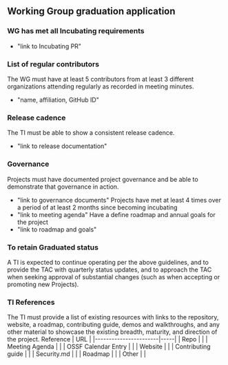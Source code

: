 ## Working Group graduation application

### WG has met all Incubating requirements
  * "link to Incubating PR"

### List of regular contributors
The WG must have at least 5 contributors from at least 3 different organizations attending regularly as recorded in meeting minutes.
  * "name, affiliation, GitHub ID"

### Release cadence
The TI must be able to show a consistent release cadence.
  * "link to release documentation"

### Governance
Projects must have documented project governance and be able to demonstrate that governance in action.
  * "link to governance documents"
Projects have met at least 4 times over a period of at least 2 months since becoming incubating
  * "link to meeting agenda"
Have a define roadmap and annual goals for the project
  * "link to roadmap and goals"

### To retain Graduated status
A TI is expected to continue operating per the above guidelines, and to provide the TAC with quarterly status updates, and to approach the TAC when seeking approval of substantial changes (such as when accepting or promoting new Projects).

### TI References
The TI must provide a list of existing resources with links to the repository, website, a roadmap, contributing guide, demos and walkthroughs, and any other material to showcase the existing breadth, maturity, and direction of the project.
 Reference              | URL |
|-----------------------|-----|
| Repo                  |     |
| Meeting Agenda        |     |
| OSSF Calendar Entry   |     |
| Website               |     |
| Contributing guide    |     |
| Security.md           |     |
| Roadmap               |     |
| Other                 |     |
